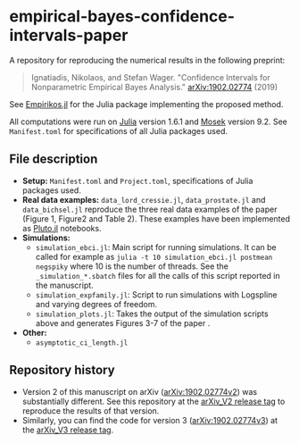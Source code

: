 # empirical-bayes-confidence-intervals-paper

A repository for reproducing the numerical results in the following preprint:

  >Ignatiadis, Nikolaos, and Stefan Wager. "Confidence Intervals for Nonparametric Empirical Bayes Analysis." [arXiv:1902.02774](https://arxiv.org/abs/1902.02774) (2019)

See [Empirikos.jl](https://github.com/nignatiadis/Empirikos.jl) for the Julia package implementing the proposed method.

All computations were run on [Julia](https://julialang.org/) version 1.6.1 and [Mosek](https://www.mosek.com/) version 9.2. See `Manifest.toml` for specifications of all Julia packages used.

## File description

* **Setup:** `Manifest.toml` and `Project.toml`, specifications of Julia packages used.
* **Real data examples:** `data_lord_cressie.jl`, `data_prostate.jl` and `data_bichsel.jl` reproduce the three real data examples of the paper (Figure 1, Figure2 and Table 2). These examples have been implemented as [Pluto.jl](https://github.com/fonsp/Pluto.jl) notebooks.
* **Simulations:**
  * `simulation_ebci.jl`: Main script for running simulations. It can be called for example as `julia -t 10 simulation_ebci.jl postmean negspiky` where 10 is the number of threads. See the `_simulation_*.sbatch` files for all the calls of this script reported in the manuscript.
  * `simulation_expfamily.jl`: Script to run simulations with Logspline and varying degrees of freedom.
  * `simulation_plots.jl`: Takes the output of the simulation scripts above and generates Figures 3-7 of the paper .
* **Other:**
  * `asymptotic_ci_length.jl`

## Repository history

* Version 2 of this manuscript on arXiv ([arXiv:1902.02774v2](https://arxiv.org/abs/1902.02774v2)) was substantially different. See this repository at the [arXiv_V2 release tag](https://github.com/nignatiadis/empirical-bayes-confidence-intervals-paper/releases/tag/arXiv_v2) to reproduce the results of that version.
* Similarly, you can find the code for version 3  ([arXiv:1902.02774v3](https://arxiv.org/abs/1902.02774v3)) at the [arXiv_V3 release tag](https://github.com/nignatiadis/empirical-bayes-confidence-intervals-paper/releases/tag/arXiv_v3).
